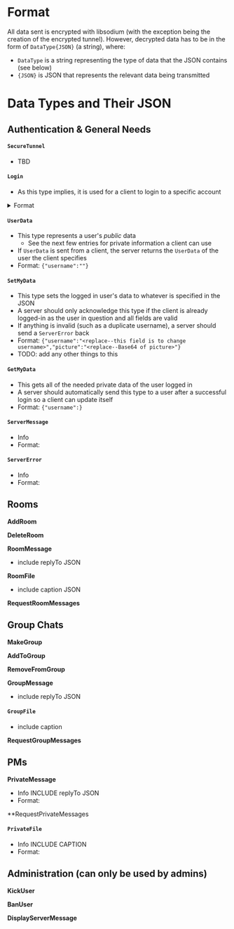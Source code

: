 # Format
All data sent is encrypted with libsodium (with the exception being the creation of the encrypted tunnel). However, decrypted data has to be in the form of `DataType{JSON}` (a string), where:
* `DataType` is a string representing the type of data that the JSON contains (see below)
* `{JSON}` is JSON that represents the relevant data being transmitted

# Data Types and Their JSON
## Authentication & General Needs
#### `SecureTunnel`
* TBD

#### `Login`
* As this type implies, it is used for a client to login to a specific account
<details>
	<summary>Format</summary>
	<table>
		<tr>
			<th>Field</th>
			<th>Value</th>
		</tr>
		<tr>
			<td>`username`</td>
			<td>The username of the user trying to login</td>
		</tr>
		<tr>
			<td>`password`</td>
			<td>The password of the user trying to login</td>
		</tr>
	</table>
</details>

#### `UserData`
* This type represents a user's *public* data
  * See the next few entries for private information a client can use
* If `UserData` is sent from a client, the server returns the `UserData` of the user the client specifies
* Format: `{"username":""}`

#### `SetMyData`
* This type sets the logged in user's data to whatever is specified in the JSON
* A server should only acknowledge this type if the client is already logged-in as the user in question and all fields are valid
* If anything is invalid (such as a duplicate username), a server should send a `ServerError` back
* Format: `{"username":"<replace--this field is to change username>","picture":"<replace--Base64 of picture>"}`
* TODO: add any other things to this

#### `GetMyData`
* This gets all of the needed private data of the user logged in
* A server should automatically send this type to a user after a successful login so a client can update itself
* Format: `{"username":}`

#### `ServerMessage`
* Info
* Format:

#### `ServerError`
* Info
* Format:

## Rooms
**AddRoom**

**DeleteRoom**

**RoomMessage**
* include replyTo JSON

**RoomFile**
* include caption JSON

**RequestRoomMessages**

## Group Chats
**MakeGroup**

**AddToGroup**

**RemoveFromGroup**

**GroupMessage**
* include replyTo JSON

#### `GroupFile`
* include caption

**RequestGroupMessages**

## PMs
**PrivateMessage**
* Info INCLUDE replyTo JSON
* Format:

**RequestPrivateMessages

#### `PrivateFile`
* Info INCLUDE CAPTION
* Format:

## Administration (can only be used by admins)
**KickUser**

**BanUser**

**DisplayServerMessage**
